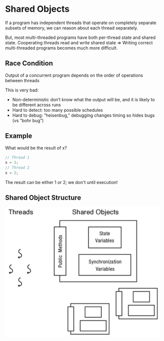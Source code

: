 # Shared Objects

If a program has independent threads that operate on completely separate subsets of memory, we can reason about each thread separately.

But, most multi-threaded programs have both per-thread state and shared state.
Cooperating threads read and write shared state
=> Writing correct multi-threaded programs becomes much more difficult.

## Race Condition

Output of a concurrent program depends on the order of operations between threads

This is very bad:
- Non-deterministic don’t know what the output will be, and it is likely to be different across runs
- Hard to detect: too many possible schedules
- Hard to debug: “heisenbug,” debugging changes timing so hides bugs (vs “bohr bug”)

## Example

What would be the result of x?

```c
// Thread 1
x = 1;
// Thread 2
x = 2;
```

The result can be either 1 or 2; we don't until execution!

## Shared Object Structure

![Shared Objects](assets/shared_objects.png)
